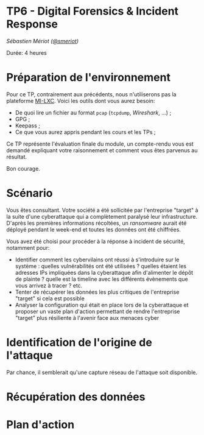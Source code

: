 # TP6 - Digital Forensics & Incident Response

_Sébastien Mériot ([@smeriot](https://twitter.com/smeriot))_

Durée: 4 heures

Préparation de l'environnement
==============================

Pour ce TP, contrairement aux précédents, nous n'utiliserons pas la plateforme [MI-LXC](https://github.com/flesueur/mi-lxc). Voici les outils dont vous aurez besoin:
- De quoi lire un fichier au format `pcap` (`tcpdump`, _Wireshark_, ...) ;
- GPG ;
- Keepass ;
- Ce que vous aurez appris pendant les cours et les TPs ;

Ce TP représente l'évaluation finale du module, un compte-rendu vous est demandé expliquant votre raisonnement et comment vous êtes parvenus au résultat.

Bon courage.

Scénario
========

Vous êtes consultant. Votre société a été sollicitée par l'entreprise "target" à la suite d'une cyberattaque qui a complètement paralysé leur infrastructure. D'après les premières informations récoltées, un _ransomware_ aurait été déployé pendant le week-end et toutes les données ont été chiffrées.

Vous avez été choisi pour procéder à la réponse à incident de sécurité, notamment pour:
- Identifier comment les cybervilains ont réussi à s'introduire sur le système : quelles vulnérabilités ont été utilisées ? quelles étaient les adresses IPs impliquées dans la cyberattaque afin d'alimenter le dépôt de plainte ? quelle est la timeline avec les différents évènements que vous arrivez à tracer ? etc.
- Tenter de récupérer les données les plus critiques de l'entreprise "target" si cela est possible
- Analyser la configuration qui était en place lors de la cyberattaque et proposer un vaste plan d'action permettant de rendre l'entreprise "target" plus résiliente à l'avenir face aux menaces cyber


Identification de l'origine de l'attaque
========================================

Par chance, il semblerait qu'une capture réseau de l'attaque soit disponible.

Récupération des données
========================

Plan d'action
==============

